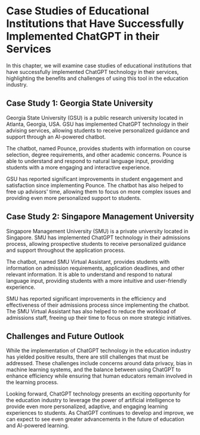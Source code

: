 Case Studies of Educational Institutions that Have Successfully Implemented ChatGPT in their Services
============================================================================================================================================================

In this chapter, we will examine case studies of educational institutions that have successfully implemented ChatGPT technology in their services, highlighting the benefits and challenges of using this tool in the education industry.

Case Study 1: Georgia State University
--------------------------------------

Georgia State University (GSU) is a public research university located in Atlanta, Georgia, USA. GSU has implemented ChatGPT technology in their advising services, allowing students to receive personalized guidance and support through an AI-powered chatbot.

The chatbot, named Pounce, provides students with information on course selection, degree requirements, and other academic concerns. Pounce is able to understand and respond to natural language input, providing students with a more engaging and interactive experience.

GSU has reported significant improvements in student engagement and satisfaction since implementing Pounce. The chatbot has also helped to free up advisors' time, allowing them to focus on more complex issues and providing even more personalized support to students.

Case Study 2: Singapore Management University
---------------------------------------------

Singapore Management University (SMU) is a private university located in Singapore. SMU has implemented ChatGPT technology in their admissions process, allowing prospective students to receive personalized guidance and support throughout the application process.

The chatbot, named SMU Virtual Assistant, provides students with information on admission requirements, application deadlines, and other relevant information. It is able to understand and respond to natural language input, providing students with a more intuitive and user-friendly experience.

SMU has reported significant improvements in the efficiency and effectiveness of their admissions process since implementing the chatbot. The SMU Virtual Assistant has also helped to reduce the workload of admissions staff, freeing up their time to focus on more strategic initiatives.

Challenges and Future Outlook
-----------------------------

While the implementation of ChatGPT technology in the education industry has yielded positive results, there are still challenges that must be addressed. These challenges include concerns around data privacy, bias in machine learning systems, and the balance between using ChatGPT to enhance efficiency while ensuring that human educators remain involved in the learning process.

Looking forward, ChatGPT technology presents an exciting opportunity for the education industry to leverage the power of artificial intelligence to provide even more personalized, adaptive, and engaging learning experiences to students. As ChatGPT continues to develop and improve, we can expect to see even greater advancements in the future of education and AI-powered learning.
